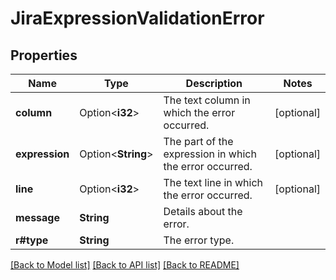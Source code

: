 # JiraExpressionValidationError

## Properties

Name | Type | Description | Notes
------------ | ------------- | ------------- | -------------
**column** | Option<**i32**> | The text column in which the error occurred. | [optional]
**expression** | Option<**String**> | The part of the expression in which the error occurred. | [optional]
**line** | Option<**i32**> | The text line in which the error occurred. | [optional]
**message** | **String** | Details about the error. | 
**r#type** | **String** | The error type. | 

[[Back to Model list]](../README.md#documentation-for-models) [[Back to API list]](../README.md#documentation-for-api-endpoints) [[Back to README]](../README.md)


